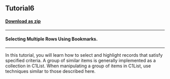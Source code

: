 ## Tutorial6
#### [Download as zip](https://minhaskamal.github.io/DownGit/#/home?url=https://github.com/GrapeCity/ComponentOne-WinForms-Samples/tree/master/NetFramework\List\CS\Tutorials\Tutorial6)
____
#### Selecting Multiple Rows Using Bookmarks.
____
In this tutorial, you will learn how to select and highlight records that satisfy specified criteria. A group of similar items is generally implemented as a collection in C1List. When manipulating a group of items in C1List, use techniques similar to those described here. 







